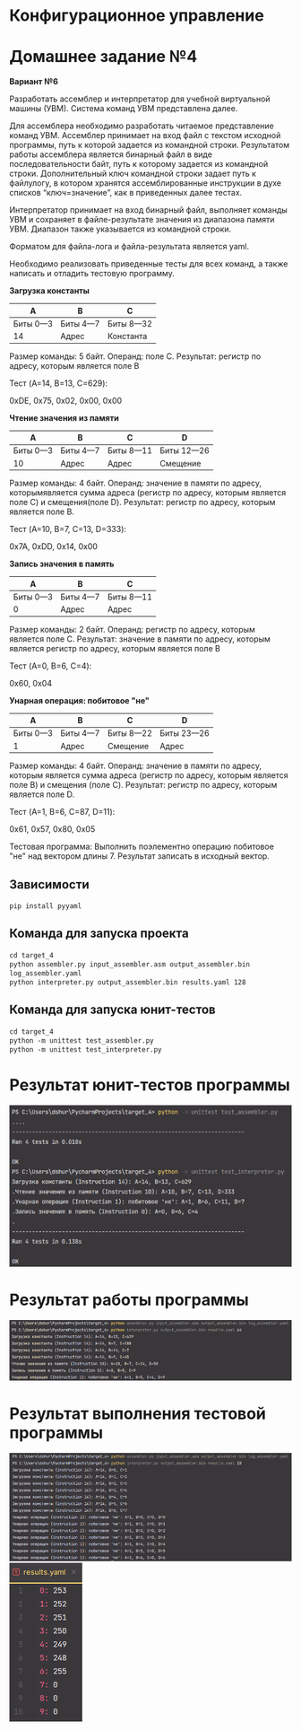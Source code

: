 # Конфигурационное управление

# Домашнее задание №4

**Вариант №6**

Разработать ассемблер и интерпретатор для учебной виртуальной машины (УВМ). Система команд УВМ представлена далее.

Для ассемблера необходимо разработать читаемое представление команд УВМ. Ассемблер принимает на вход файл с текстом исходной программы, путь к которой задается из командной строки. Результатом работы ассемблера является бинарный файл в виде последовательности байт, путь к которому задается из командной строки. Дополнительный ключ командной строки задает путь к файлулогу, в котором хранятся ассемблированные инструкции в духе списков “ключ=значение”, как в приведенных далее тестах.

Интерпретатор принимает на вход бинарный файл, выполняет команды УВМ и сохраняет в файле-результате значения из диапазона памяти УВМ. Диапазон также указывается из командной строки.

Форматом для файла-лога и файла-результата является yaml.

Необходимо реализовать приведенные тесты для всех команд, а также написать и отладить тестовую программу.


**Загрузка константы**

| A | B | C |
|---|---|---|
| Биты 0—3 | Биты 4—7 | Биты 8—32 |
| 14 | Адрес | Константа |

Размер команды: 5 байт. Операнд: поле C. Результат: регистр по адресу, которым является поле B

Тест (A=14, B=13, C=629):

0xDE, 0x75, 0x02, 0x00, 0x00



**Чтение значения из памяти**

| A | B | C | D |
|---|---|---|---|
| Биты 0—3 | Биты 4—7 | Биты 8—11 | Биты 12—26 |
| 10 | Адрес | Адрес | Смещение |

Размер команды: 4 байт. Операнд: значение в памяти по адресу, которымявляется сумма адреса (регистр по адресу, которым является поле C) и смещения(поле D). Результат: регистр по адресу, которым является поле B.

Тест (A=10, B=7, C=13, D=333):

0x7A, 0xDD, 0x14, 0x00



**Запись значения в память**

| A | B | C |
|---|---|---|
| Биты 0—3 | Биты 4—7 | Биты 8—11 |
| 0 | Адрес | Адрес |

Размер команды: 2 байт. Операнд: регистр по адресу, которым является поле C. Результат: значение в памяти по адресу, которым является регистр по адресу, которым является поле B

Тест (A=0, B=6, C=4):

0x60, 0x04



**Унарная операция: побитовое "не"**

| A | B | C | D |
|---|---|---|---|
| Биты 0—3 | Биты 4—7 | Биты 8—22 | Биты 23—26 |
| 1 | Адрес | Смещение | Адрес |

Размер команды: 4 байт. Операнд: значение в памяти по адресу, которым является сумма адреса (регистр по адресу, которым является поле B) и смещения (поле C). Результат: регистр по адресу, которым является поле D.

Тест (A=1, B=6, C=87, D=11):

0x61, 0x57, 0x80, 0x05


Тестовая программа: Выполнить поэлементно операцию побитовое "не" над вектором длины 7. Результат записать в исходный вектор.


## Зависимости
```
pip install pyyaml
```

## Команда для запуска проекта
```
cd target_4
python assembler.py input_assembler.asm output_assembler.bin log_assembler.yaml
python interpreter.py output_assembler.bin results.yaml 128 
```
## Команда для запуска юнит-тестов
```
cd target_4
python -m unittest test_assembler.py  
python -m unittest test_interpreter.py
```


# Результат юнит-тестов программы
![](https://github.com/FindTheRhythm/Homework-4-Configuration-management/blob/8ced7794a1fc3602f7138214fcf0d28836eb3973/target_4/images/Screenshot%202024-12-04%20003636.png)

# Результат работы программы
![](https://github.com/FindTheRhythm/Homework-4-Configuration-management/blob/436340578fb1ec72e53faee6c8fa4fda879a5e4b/target_4/images/Screenshot%202024-12-04%20003245.png)

# Результат выполнения тестовой программы
![](https://github.com/FindTheRhythm/Homework-4-Configuration-management/blob/6976e706ee0181274be3f4511565c10c1cba84f1/target_4/images/Screenshot%202024-12-04%20003109.png)
![](https://github.com/FindTheRhythm/Homework-4-Configuration-management/blob/3d1466cbb61495e5c247fa5674d68c2daaf2db8d/target_4/images/Screenshot%202024-12-04%20003125.png)
